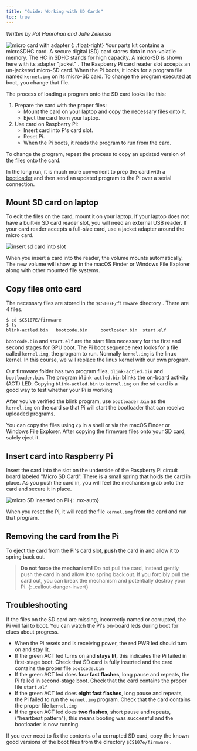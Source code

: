 ```yaml
---
title: "Guide: Working with SD Cards"
toc: true
---
```


*Written by Pat Hanrahan and Julie Zelenski*

![micro card with adapter](../images/sd.kingston.jpg)
{: .float-right}
Your parts kit contains a microSDHC card. A secure digital (SD) card
stores data in non-volatile memory. The HC in SDHC stands for high
capacity. A micro-SD is shown here with its adapter "jacket" . The Raspberry Pi card reader slot accepts an un-jacketed micro-SD card. When the Pi boots, it looks for a program file named `kernel.img` on its micro-SD card. To change the program executed at boot, you change that file. 

The process of loading a program onto the SD card looks like this:

1. Prepare the card with the proper files:
    - Mount the card on your laptop and copy the necessary files onto it. 
    - Eject the card from your laptop.
2. Use card on Raspberry Pi:
    - Insert card into P's card slot. 
    - Reset Pi.
    - When the Pi boots, it reads the program to run from the card.

To change the program, repeat the process to copy an updated version of the files onto the card. 

In the long run, it is much more convenient to prep the card with a [bootloader](/guides/bootloader) and then send an updated program to the Pi over a serial connection.

## Mount SD card on laptop
To edit the files on the card, mount it on your laptop. If your laptop does not have a built-in SD card reader slot, you will need an external USB reader. If your card reader accepts a full-size card, use a jacket adapter around the micro card.

![insert sd card into slot](../images/sd.mac.jpg)

When you insert a card into the reader, the volume mounts automatically. The new volume will show up in the macOS Finder or Windows File Explorer along with other mounted file systems.

## Copy files onto card
The necessary files are stored in the `$CS107E/firmware` directory . There are 4 files.

```console
$ cd $CS107E/firmware
$ ls
blink-actled.bin   bootcode.bin     bootloader.bin  start.elf
```

`bootcode.bin` and `start.elf` are the start files necessary for the first and second stages for GPU boot. The Pi boot sequence next looks for a file called `kernel.img`, the program to run. Normally `kernel.img` is the linux kernel. In this course, we will replace the linux kernel with our own program.

Our firmware folder has two program files, `blink-actled.bin` and
`bootloader.bin`.  The program `blink-actled.bin`
blinks the on-board activity (ACT) LED.  Copying `blink-actled.bin`
to `kernel.img` on the sd card is a good way to test whether your Pi is working

After you've verified the blink program, use `bootloader.bin` as the `kernel.img` on the card so that Pi will start the bootloader that can receive uploaded programs. 

You can copy the files using `cp` in a shell or via the macOS Finder or Windows File Explorer. After copying the firmware files onto your SD card, safely eject it.

## Insert card into Raspberry Pi
Insert the card into the slot on the underside of the Raspberry Pi circuit board labeled "Micro SD Card". There is a small spring that holds the card in place. As you push the card in, you will feel the mechanism grab onto the card and secure it in place.

![micro SD inserted on Pi](../images/sd.pi.jpg)
{: .mx-auto}

When you reset the Pi, it will read the file `kernel.img` from the card and run that program.

## Removing the card from the Pi
To eject the card from the Pi's card slot, __push__ the card in and allow it to spring back out.

>**Do not force the mechanism!** Do not pull the card, instead gently push the card in and allow it to spring back out. If you forcibly pull the card out, you can break the mechanism and potentially destroy your Pi.
{: .callout-danger-invert}

## Troubleshooting

If the files on the SD card are missing, incorrectly named or corrupted, the Pi will fail to boot. You can watch the Pi's on-board leds during boot for clues about progress.  
- When the Pi resets and is receiving power, the red PWR led should turn on and stay lit.
- If the green ACT led turns on and __stays lit__, this indicates the Pi failed in first-stage boot. Check that SD card is fully inserted and the card contains the proper file `bootcode.bin`
- If the green ACT led does __four fast flashes__, long pause and repeats, the Pi failed in second-stage boot. Check that the card contains the proper file `start.elf`
- If the green ACT led does __eight fast flashes__, long pause and repeats, the Pi failed to run the `kernel.img` program. Check that the card contains the proper file `kernel.img`
- If the green ACT led does __two flashes__, short pause and repeats, ("heartbeat pattern"), this means booting was successful and the bootloader is now running.

If you ever need to fix the contents of a corrupted SD card, copy the known good versions of the boot files from the directory `$CS107e/firmware` .